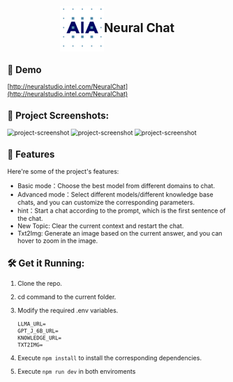 <h1 align="center" id="title"><img align="center" src="./src/lib/assets/favicon.png" alt="project-image">Neural Chat</h1>

<h2>🚀 Demo</h2>

[http://neuralstudio.intel.com/NeuralChat](http://neuralstudio.intel.com/NeuralChat)

<h2>📸 Project Screenshots:</h2>

<img src="https://i.imgur.com/7vjfTlv.png" alt="project-screenshot" width="800" height="400/">

<img src="https://i.imgur.com/oHXlHvB.png" alt="project-screenshot" width="800" height="400/">

<img src="https://i.imgur.com/fwHWTo4.png" alt="project-screenshot" width="800" height="400/">


<h2>🧐 Features</h2>

Here're some of the project's features:

- Basic mode：Choose the best model from different domains to chat.
- Advanced mode：Select different models/different knowledge base chats, and you can customize the corresponding parameters.
- hint：Start a chat according to the prompt, which is the first sentence of the chat.
- New Topic: Clear the current context and restart the chat.
- Txt2Img: Generate an image based on the current answer, and you can hover to zoom in the image.


<h2>🛠️ Get it Running:</h2>

1. Clone the repo.

2. cd command to the current folder.

3. Modify the required .env variables.
    ```
    LLMA_URL=
    GPT_J_6B_URL=
    KNOWLEDGE_URL=
    TXT2IMG=

    ```
4. Execute `npm install` to install the corresponding dependencies.

5. Execute `npm run dev` in both enviroments